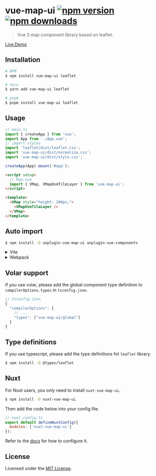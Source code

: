 # vue-map-ui [![npm version](https://img.shields.io/npm/v/vue-map-ui.svg)](https://npmjs.org/package/vue-map-ui) [![npm downloads](https://img.shields.io/npm/dm/vue-map-ui.svg)](https://npmjs.org/package/vue-map-ui)

> Vue 3 map component library based on leaflet.

[Live Demo](https://vuemap.org)

## Installation

```bash
# NPM
$ npm install vue-map-ui leaflet

# Yarn
$ yarn add vue-map-ui leaflet

# pnpm
$ pnpm install vue-map-ui leaflet
```

## Usage

```ts
// main.ts
import { createApp } from 'vue';
import App from './App.vue';
// import styles
import 'leaflet/dist/leaflet.css';
import 'vue-map-ui/dist/normalize.css';
import 'vue-map-ui/dist/style.css';

createApp(App).mount('#app');
```

```html
<script setup>
  // Map.vue
  import { VMap, VMapOsmTileLayer } from 'vue-map-ui';
</script>

<template>
  <VMap style="height: 200px;">
    <VMapOsmTileLayer />
  </VMap>
</template>
```

## Auto import

```bash
$ npm install -D unplugin-vue-map-ui unplugin-vue-components
```

<details>
<summary>Vite</summary>
<br>

```ts
// vite.config.ts
import { defineConfig } from 'vite';
import Components from 'unplugin-vue-components/vite';
import { VueMapUiResolver } from 'unplugin-vue-map-ui';

export default defineConfig({
  // ...
  plugins: [
    // ...
    Components({
      resolvers: [VueMapUiResolver()]
    })
  ]
});
```

<br>
</details>

<details>
<summary>Webpack</summary>
<br>

```ts
// webpack.config.js
const Components = require('unplugin-vue-components/webpack');
const { VueMapUiResolver } = require('unplugin-vue-map-ui');

module.exports = {
  // ...
  plugins: [
    Components({
      resolvers: [VueMapUiResolver()]
    })
  ]
};
```

<br>
</details>

## Volar support

If you use volar, please add the global component type definition to `compilerOptions.types` in `tsconfig.json`.

```js
// tsconfig.json
{
  "compilerOptions": {
    // ...
    "types": ["vue-map-ui/global"]
  }
}
```

## Type definitions

If you use typescript, please add the type definitions fot `leaflet` library.

```bash
$ npm install -D @types/leaflet
```

## Nuxt

For Nuxt users, you only need to install `nuxt-vue-map-ui`.

```bash
$ npm install -D nuxt-vue-map-ui
```

Then add the code below into your config file.

```js
// nuxt.config.ts
export default defineNuxtConfig({
  modules: ['nuxt-vue-map-ui']
});
```

Refer to the [docs](https://github.com/nikolaynau/nuxt-vue-map-ui#readme) for how to configure it.

## License

Licensed under the [MIT License](./LICENSE).
